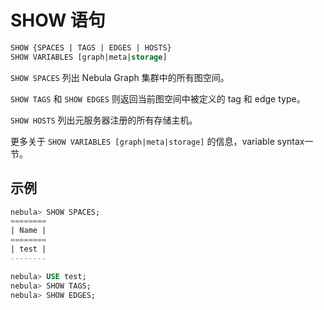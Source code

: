 # SHOW 语句

```sql
SHOW {SPACES | TAGS | EDGES | HOSTS}
SHOW VARIABLES [graph|meta|storage]
```

`SHOW SPACES` 列出 Nebula Graph 集群中的所有图空间。

`SHOW TAGS` 和 `SHOW EDGES` 则返回当前图空间中被定义的 tag 和 edge type。

`SHOW HOSTS` 列出元服务器注册的所有存储主机。

更多关于 `SHOW VARIABLES [graph|meta|storage]` 的信息，variable syntax一节。

## 示例

```SQL
nebula> SHOW SPACES;
========
| Name |
========
| test |
--------

nebula> USE test;
nebula> SHOW TAGS;
nebula> SHOW EDGES;
```
